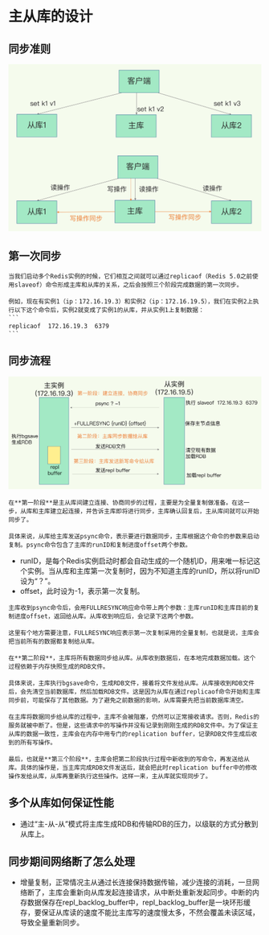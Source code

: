 # 主从库的设计

## 同步准则
![01](./../Redis/redis-zc-01.jpg)

## 第一次同步  
    当我们启动多个Redis实例的时候，它们相互之间就可以通过replicaof（Redis 5.0之前使用slaveof）命令形成主库和从库的关系，之后会按照三个阶段完成数据的第一次同步。  

    例如，现在有实例1（ip：172.16.19.3）和实例2（ip：172.16.19.5），我们在实例2上执行以下这个命令后，实例2就变成了实例1的从库，并从实例1上复制数据：
    ```
    replicaof  172.16.19.3  6379
    ```
## 同步流程
![02](./../Redis/redis-zc-02.jpg)

    在**第一阶段**是主从库间建立连接、协商同步的过程，主要是为全量复制做准备。在这一步，从库和主库建立起连接，并告诉主库即将进行同步，主库确认回复后，主从库间就可以开始同步了。  
      
    具体来说，从库给主库发送psync命令，表示要进行数据同步，主库根据这个命令的参数来启动复制。psync命令包含了主库的runID和复制进度offset两个参数。
  -  runID，是每个Redis实例启动时都会自动生成的一个随机ID，用来唯一标记这个实例。当从库和主库第一次复制时，因为不知道主库的runID，所以将runID设为“？”。
  -  offset，此时设为-1，表示第一次复制。

    主库收到psync命令后，会用FULLRESYNC响应命令带上两个参数：主库runID和主库目前的复制进度offset，返回给从库。从库收到响应后，会记录下这两个参数。  

    这里有个地方需要注意，FULLRESYNC响应表示第一次复制采用的全量复制，也就是说，主库会把当前所有的数据都复制给从库。

    在**第二阶段**，主库将所有数据同步给从库。从库收到数据后，在本地完成数据加载。这个过程依赖于内存快照生成的RDB文件。

    具体来说，主库执行bgsave命令，生成RDB文件，接着将文件发给从库。从库接收到RDB文件后，会先清空当前数据库，然后加载RDB文件。这是因为从库在通过replicaof命令开始和主库同步前，可能保存了其他数据。为了避免之前数据的影响，从库需要先把当前数据库清空。

    在主库将数据同步给从库的过程中，主库不会被阻塞，仍然可以正常接收请求。否则，Redis的服务就被中断了。但是，这些请求中的写操作并没有记录到刚刚生成的RDB文件中。为了保证主从库的数据一致性，主库会在内存中用专门的replication buffer，记录RDB文件生成后收到的所有写操作。

    最后，也就是**第三个阶段**，主库会把第二阶段执行过程中新收到的写命令，再发送给从库。具体的操作是，当主库完成RDB文件发送后，就会把此时replication buffer中的修改操作发给从库，从库再重新执行这些操作。这样一来，主从库就实现同步了。

## 多个从库如何保证性能
- 通过“主-从-从”模式将主库生成RDB和传输RDB的压力，以级联的方式分散到从库上。
  
## 同步期间网络断了怎么处理
- 增量复制，正常情况主从通过长连接保持数据传输，减少连接的消耗，一旦网络断了，主库会重新向从库发起连接请求，从中断处重新发起同步。中断的内存数据保存在repl_backlog_buffer中，repl_backlog_buffer是一块环形缓存，要保证从库读的速度不能比主库写的速度慢太多，不然会覆盖未读区域，导致全量重新同步。

